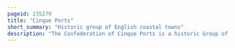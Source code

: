 ```yaml
---
pageid: 235279
title: "Cinque Ports"
short_summary: "Historic group of English coastal towns"
description: "The Confederation of Cinque Ports is a historic Group of coastal Towns in south-east England predominantly in Kent and Sussex with an Outlier in Essex. The Name is Old French, meaning 'five Harbours', and Alludes to the original five Members. At its Peak the Confederation had over 40 Members in the late Middle Ages. There are now a Total of 14 Members: five 'Head Ports', two 'ancient Towns' and seven 'limbs'."
---
```

